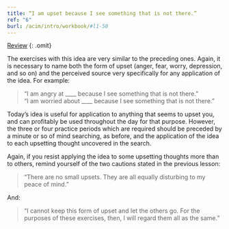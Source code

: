 ```yaml
---
title: “I am upset because I see something that is not there.”
ref: "6"
burl: /acim/intro/workbook/#l1-50
---
```


<a class="hide-review" href="/t/acim/workbook/l052/#l006">Review</a>
{: .omit}

The exercises with this idea are very similar to the preceding ones.
Again, it is necessary to name both the form of upset (anger, fear,
worry, depression, and so on) and the perceived source very specifically
for any application of the idea. For example:

> “I am angry at \_\_\_\_ because I see something that is not
> there.”<br/>
> “I am worried about \_\_\_\_ because I see something that is
> not there.”

Today’s idea is useful for application to anything that seems to upset
you, and can profitably be used throughout the day for that purpose.
However, the three or four practice periods which are required should be
preceded by a minute or so of mind searching, as before, and the
application of the idea to each upsetting thought uncovered in the
search.

Again, if you resist applying the idea to some upsetting thoughts more
than to others, remind yourself of the two cautions stated in the
previous lesson:

> “There are no small upsets. They are all equally disturbing to my
> peace of mind.”

And:

> “I cannot keep this form of upset and let
> the others go. For the purposes of these exercises, then, I will
> regard them all as the same.”

